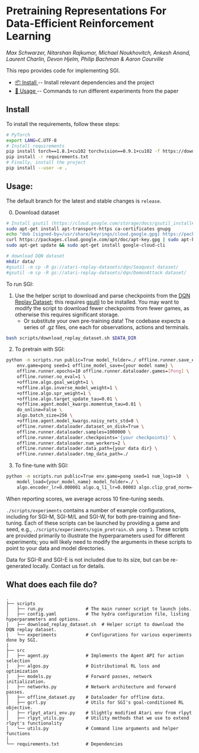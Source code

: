 # Pretraining Representations For Data-Efficient Reinforcement Learning

*Max Schwarzer, Nitarshan Rajkumar, Michael Noukhovitch, Ankesh Anand, Laurent Charlin, Devon Hjelm, Philip Bachman & Aaron Courville*

This repo provides code for implementing SGI.

* [📦 Install ](#install) -- Install relevant dependencies and the project
* [🔧 Usage ](#usage) -- Commands to run different experiments from the paper

## Install 
To install the requirements, follow these steps:
```bash
# PyTorch
export LANG=C.UTF-8
# Install requirements
pip install torch==1.8.1+cu102 torchvision==0.9.1+cu102 -f https://download.pytorch.org/whl/torch_stable.html
pip install -r requirements.txt
# Finally, install the project
pip install --user -e .
```

## Usage:
The default branch for the latest and stable changes is `release`. 

0.  Download dataset

```bash
# Install gsutil (https://cloud.google.com/storage/docs/gsutil_install#deb)
sudo apt-get install apt-transport-https ca-certificates gnupg
echo "deb [signed-by=/usr/share/keyrings/cloud.google.gpg] https://packages.cloud.google.com/apt cloud-sdk main" | sudo tee -a /etc/apt/sources.list.d/google-cloud-sdk.list
curl https://packages.cloud.google.com/apt/doc/apt-key.gpg | sudo apt-key --keyring /usr/share/keyrings/cloud.google.gpg add -
sudo apt-get update && sudo apt-get install google-cloud-cli

# download DQN dataset
mkdir data/
#gsutil -m cp -R gs://atari-replay-datasets/dqn/Seaquest dataset/
#gsutil -m cp -R gs://atari-replay-datasets/dqn/DemonAttack dataset/
```

To run SGI:
1.  Use the helper script to download and parse checkpoints from the [DQN Replay Dataset](https://research.google/tools/datasets/dqn-replay/); this requires [gsutil](https://cloud.google.com/storage/docs/gsutil_install#install) to be installed. You may want to modify the script to download fewer checkpoints from fewer games, as otherwise this requires significant storage.
    * Or substitute your own pre-training data!  The codebase expects a series of .gz files, one each for observations, actions and terminals.
```bash
bash scripts/download_replay_dataset.sh $DATA_DIR
```
2.  To pretrain with SGI:
```bash
python -m scripts.run public=True model_folder=./ offline.runner.save_every=2500 \
    env.game=pong seed=1 offline_model_save={your model name} \
    offline.runner.epochs=10 offline.runner.dataloader.games=[Pong] \
    offline.runner.no_eval=1 \
    +offline.algo.goal_weight=1 \
    +offline.algo.inverse_model_weight=1 \
    +offline.algo.spr_weight=1 \
    +offline.algo.target_update_tau=0.01 \
    +offline.agent.model_kwargs.momentum_tau=0.01 \
    do_online=False \
    algo.batch_size=256 \
    +offline.agent.model_kwargs.noisy_nets_std=0 \
    offline.runner.dataloader.dataset_on_disk=True \
    offline.runner.dataloader.samples=1000000 \
    offline.runner.dataloader.checkpoints='{your checkpoints}' \
    offline.runner.dataloader.num_workers=2 \
    offline.runner.dataloader.data_path={your data dir} \
    offline.runner.dataloader.tmp_data_path=./ 
```
3. To fine-tune with SGI:
```bash
python -m scripts.run public=True env.game=pong seed=1 num_logs=10  \
    model_load={your_model_name} model_folder=./ \
    algo.encoder_lr=0.000001 algo.q_l1_lr=0.00003 algo.clip_grad_norm=-1 algo.clip_model_grad_norm=-1
```

When reporting scores, we average across 10 fine-tuning seeds.

`./scripts/experiments` contains a number of example configurations, including for SGI-M, SGI-M/L and SGI-W, for both pre-training and fine-tuning.
Each of these scripts can be launched by providing a game and seed, e.g., `./scripts/experiments/sgim_pretrain.sh pong 1`.  These scripts are provided primarily to illustrate the hyperparameters used for different experiments; you will likely need to modify the arguments in these scripts to point to your data and model directories.

Data for SGI-R and SGI-E is not included due to its size, but can be re-generated locally.  Contact us for details.

## What does each file do? 

    .
    ├── scripts
    │   ├── run.py                # The main runner script to launch jobs.
    │   ├── config.yaml           # The hydra configuration file, listing hyperparameters and options.
    |   ├── download_replay_dataset.sh  # Helper script to download the DQN replay dataset.
    |   └── experiments           # Configurations for various experiments done by SGI.
    |   
    ├── src                     
    │   ├── agent.py              # Implements the Agent API for action selection 
    │   ├── algos.py              # Distributional RL loss and optimization
    │   ├── models.py             # Forward passes, network initialization.
    │   ├── networks.py           # Network architecture and forward passes.
    │   ├── offline_dataset.py    # Dataloader for offline data.
    │   ├── gcrl.py               # Utils for SGI's goal-conditioned RL objective.
    │   ├── rlpyt_atari_env.py    # Slightly modified Atari env from rlpyt
    │   ├── rlpyt_utils.py        # Utility methods that we use to extend rlpyt's functionality
    │   └── utils.py              # Command line arguments and helper functions 
    │
    └── requirements.txt          # Dependencies

